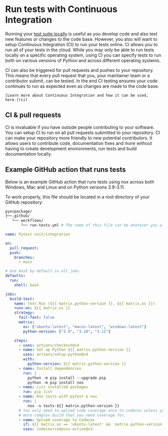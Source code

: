 # Run tests with Continuous Integration

Running your [test suite locally](run-tests) is useful as you develop code and also test new features or changes to the code base. However, you also will want to setup Continuous Integration (CI) to run your tests online. CI allows you to run all of your tests in the cloud. While you may only be able to run tests locally on a specific operating system, using CI you can specify tests to run both on various versions of Python and across different operating systems.

CI can also be triggered for pull requests and pushes to your repository. This means that every pull request that you, your maintainer team or a contributor submit, can be tested. In the end CI testing ensures your code continues to run as expected even as changes are made to the code base.

```{note}
[Learn more about Continuous Integration and how it can be used, here.](ci)
```

## CI & pull requests

CI is invaluable if you have outside people contributing to your software.
You can setup CI to run on all pull requests submitted to your repository.
CI can make your repository more friendly to new potential contributors.
It allows users to contribute code, documentation fixes and more without
having to create development environments, run tests and build documentation
locally.

## Example GitHub action that runs tests

Below is an example GitHub action that runs tests using nox
across both Windows, Mac and Linux and on Python versions
3.9-3.11.

To work properly, this file should be located in a root directory of your
GitHub repository:

```bash
pyospackage/
├──.github/
   └── workflows/
       └── run-tests.yml # The name of this file can be whatever you wish
```


```yaml
name: Pytest unit/integration

on:
  pull_request:
  push:
    branches:
      - main

# Use bash by default in all jobs
defaults:
  run:
    shell: bash

jobs:
  build-test:
    name: Test Run (${{ matrix.python-version }}, ${{ matrix.os }})
    runs-on: ${{ matrix.os }}
    strategy:
      fail-fast: false
      matrix:
        os: ["ubuntu-latest", "macos-latest", "windows-latest"]
        python-version: ["3.9", "3.10", "3.11"]

    steps:
      - uses: actions/checkout@v4
      - name: Set up Python ${{ matrix.python-version }}
        uses: actions/setup-python@v4
        with:
          python-version: ${{ matrix.python-version }}
      - name: Install dependencies
        run: |
          python -m pip install --upgrade pip
          python -m pip install nox
      - name: List installed packages
        run: pip list
      - name: Run tests with pytest & nox
        run: |
          nox -s tests-${{ matrix.python-version }}
      # You only need to upload code coverage once to codecov unless you have a
      # more complex build that you need coverage for.
      - name: Upload coverage to Codecov
        if: ${{ matrix.os == 'ubuntu-latest' &&  matrix.python-version == '3.10'}}
        uses: codecov/codecov-action@v3
```
